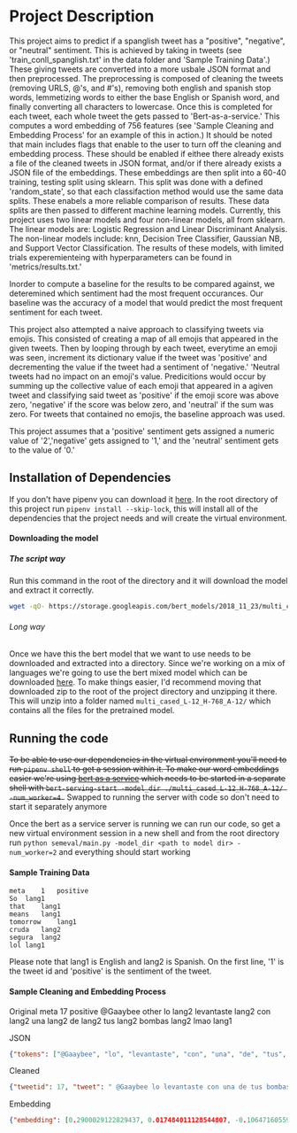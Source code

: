 # Project Description
This project aims to predict if a spanglish tweet has a "positive", "negative", or "neutral" sentiment. This is achieved by taking in tweets (see 'train_conll_spanglish.txt' in the data folder and 'Sample Training Data'.) These giving tweets are converted into a more usbale JSON format and then preprocessed. The preprocessing is composed of cleaning the tweets (removing URLS, @'s, and #'s), removing both english and spanish stop words, lemmetizing words to either the base English or Spanish word, and finally converting all characters to lowercase. Once this is completed for each tweet, each whole tweet the gets passed to 'Bert-as-a-service.' This computes a word embedding of 756 features (see 'Sample Cleaning and Embedding Process' for an example of this in action.) It should be noted that main includes flags that enable to the user to turn off the cleaning and embedding process. These should be enabled if eithee there already exists a file of the cleaned tweets in JSON format, and/or if there already exists a JSON file of the embeddings. These embeddings are then split into a 60-40 training, testing split using sklearn. This split was done with a defined 'random_state', so that each classifaction method would use the same data splits. These enabels a more reliable comparison of results. These data splits are then passed to different machine learning models. Currently, this project uses two linear models and four non-linear models, all from sklearn. The linear models are: Logistic Regression and Linear Discriminant Analysis. The non-linear models include: knn, Decision Tree Classifier, Gaussian NB, and Support Vector Classification. The results of these models, with limited trials experemienteing with hyperparameters can be found in 'metrics/results.txt.'

Inorder to compute a baseline for the results to be compared against, we deteremined which sentiment had the most frequent occurances. Our baseline was the accuracy of a model that would predict the most frequent sentiment for each tweet.

This project also attempted a naive approach to classifying tweets via emojis. This consisted of creating a map of all emojis that appeared in the given tweets. Then by looping through by each tweet, everytime an emoji was seen, increment its dictionary value if the tweet was 'positive' and decrementing the value if the tweet had a sentiment of 'negative.' 'Neutral tweets had no impact on an emoji's value. Predicitions would occur by summing up the collective value of each emoji that appeared in a agiven tweet and classifying said tweet as 'positive' if the emoji score was above zero, 'negative' if the score was below zero, and 'neutral' if the sum was zero. For tweets that contained no emojis, the baseline approach was used.

This project assumes that a 'positive' sentiment gets assigned a numeric value of '2','negative' gets assigned to '1,' and the 'neutral' sentiment gets to the value of '0.'

## Installation of Dependencies
If you don't have pipenv you can download it [here](https://github.com/pypa/pipenv).  In the root directory of this project run `pipenv install --skip-lock`, this will install all of the dependencies that the project needs and will create the virtual environment.  

#### Downloading the model
##### The script way
Run this command in the root of the directory and it will download the model and extract it correctly.
```bash
wget -qO- https://storage.googleapis.com/bert_models/2018_11_23/multi_cased_L-12_H-768_A-12.zip | bsdtar -xvf-
```
###### Long way
Once we have this the bert model that we want to use needs to be downloaded and extracted into a directory.  Since we're working on a mix of languages we're going to use the bert mixed model which can be downloaded [here](https://storage.googleapis.com/bert_models/2018_11_23/multi_cased_L-12_H-768_A-12.zip).  To make things easier, I'd recommend moving that downloaded zip to the root of the project directory and unzipping it there.  This will unzip into a folder named `multi_cased_L-12_H-768_A-12/` which contains all the files for the pretrained model.

## Running the code
~~To be able to use our dependencies in the virtual environment you'll need to run `pipenv shell` to get a session within it.  To make our word embeddings easier we're using [bert as a service](https://github.com/hanxiao/bert-as-service) which needs to be started in a separate shell with `bert-serving-start -model_dir ./multi_cased_L-12_H-768_A-12/ -num_worker=4 `~~ Swapped to running the server with code so don't need to start it separately anymore


Once the bert as a service server is running we can run our code, so get a new virtual environment session in a new shell and from the root directory run `python semeval/main.py -model_dir <path to model dir> -num_worker=2` and everything should start working


#### Sample Training Data
```conll
meta	1	positive
So	lang1
that	lang1
means	lang1
tomorrow	lang1
cruda	lang2
segura	lang2
lol	lang1
```
Please note that lang1 is English and lang2 is Spanish. On the first line, '1' is the tweet id and 'positive' is the sentiment of the tweet.


#### Sample Cleaning and Embedding Process
Original
meta	17	positive
@Gaaybee	other
lo	lang2
levantaste	lang2
con	lang2
una	lang2
de	lang2
tus	lang2
bombas	lang2
lmao	lang1

JSON
```json
{"tokens": ["@Gaaybee", "lo", "levantaste", "con", "una", "de", "tus", "bombas", "lmao"], "langid": ["other", "lang2", "lang2", "lang2", "lang2", "lang2", "lang2", "lang2", "lang1"], "tweet": " @Gaaybee lo levantaste con una de tus bombas lmao", "tweetid": 17, "sentiment": "positive"}
```
Cleaned
```json
{"tweetid": 17, "tweet": " @Gaaybee lo levantaste con una de tus bombas lmao", "tokens": ["levantar", "bombo", "lmao"], "langid": ["lang2", "lang2", "lang1"], "sentiment": "positive"}
```
Embedding
```json
{"embedding": [0.2900029122829437, 0.017484011128544807, -0.10647160559892654, 0.6051885485649109, 0.24973852932453156, 0.021043820306658745,etc (goes for 756 features)]}
```